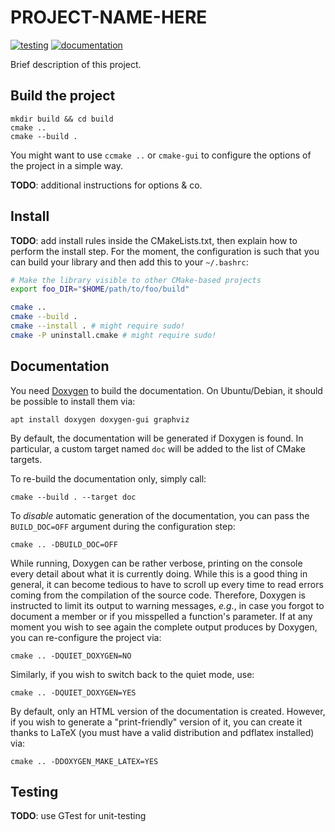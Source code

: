 # PROJECT-NAME-HERE

[![testing](https://github.com/francofusco/template-cmake-project/actions/workflows/cmake-run-tests.yaml/badge.svg)](https://github.com/francofusco/template-cmake-project/actions/workflows/cmake-run-tests.yaml)
[![documentation](https://github.com/francofusco/template-cmake-project/workflows/build-documentation/badge.svg)](https://francofusco.github.io/template-cmake-project/)

Brief description of this project.


## Build the project

```
mkdir build && cd build
cmake ..
cmake --build .
```

You might want to use `ccmake ..` or `cmake-gui` to configure the options of
the project in a simple way.

**TODO**: additional instructions for options & co.


## Install

**TODO**: add install rules inside the CMakeLists.txt, then explain how to
perform the install step. For the moment, the configuration is such that you
can build your library and then add this to your `~/.bashrc`:

```bash
# Make the library visible to other CMake-based projects
export foo_DIR="$HOME/path/to/foo/build"
```

```bash
cmake ..
cmake --build .
cmake --install . # might require sudo!
cmake -P uninstall.cmake # might require sudo!
```


## Documentation

You need [Doxygen](https://www.doxygen.nl/index.html) to build the
documentation. On Ubuntu/Debian, it should be possible to install them via:
```
apt install doxygen doxygen-gui graphviz
```

By default, the documentation will be generated if Doxygen is
found. In particular, a custom target named `doc` will be added to the list
of CMake targets.

To re-build the documentation only, simply call:
```
cmake --build . --target doc
```

To *disable* automatic generation of the documentation, you can pass the
`BUILD_DOC=OFF` argument during the configuration step:
```
cmake .. -DBUILD_DOC=OFF
```

While running, Doxygen can be rather verbose, printing on the console every
detail about what it is currently doing. While this is a good thing in general,
it can become tedious to have to scroll up every time to read errors coming
from the compilation of the source code. Therefore, Doxygen is instructed to
limit its output to warning messages, *e.g.*, in case you forgot to document
a member or if you misspelled a function's parameter. If at any moment you wish
to see again the complete output produces by Doxygen, you can re-configure the
project via:
```
cmake .. -DQUIET_DOXYGEN=NO
```
Similarly, if you wish to switch back to the quiet mode, use:
```
cmake .. -DQUIET_DOXYGEN=YES
```

By default, only an HTML version of the documentation is created. However, if
you wish to generate a "print-friendly" version of it, you can create it thanks
to LaTeX (you must have a valid distribution and pdflatex installed) via:
```
cmake .. -DDOXYGEN_MAKE_LATEX=YES
```


## Testing

**TODO**: use GTest for unit-testing
